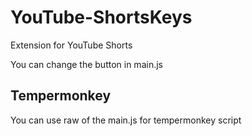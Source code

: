 # YouTube-ShortsKeys
Extension for YouTube Shorts

You can change the button in main.js

## Tempermonkey
You can use raw of the main.js for tempermonkey script
